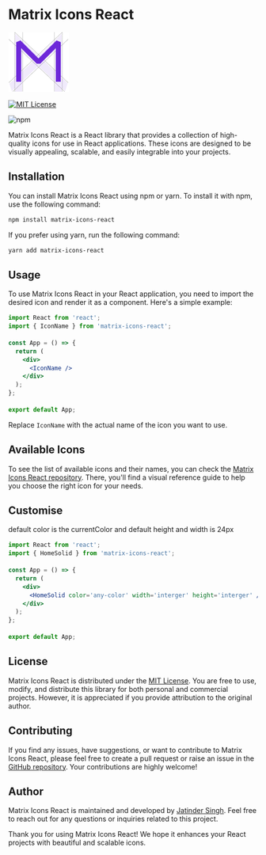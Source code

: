 # Matrix Icons React

![Matrix Icons React Logo](https://raw.githubusercontent.com/jatinder-singh221/matrix-icons-react/main/Matrix.svg)

[![MIT License](https://img.shields.io/badge/License-MIT-blue.svg)](https://github.com/jatinder-singh221/matrix-icons-react/blob/main/LICENSE)

![npm](https://img.shields.io/npm/v/matrix-icons-react?color=green)

Matrix Icons React is a React library that provides a collection of high-quality icons for use in React applications. These icons are designed to be visually appealing, scalable, and easily integrable into your projects.

## Installation

You can install Matrix Icons React using npm or yarn. To install it with npm, use the following command:

```bash
npm install matrix-icons-react
```

If you prefer using yarn, run the following command:

```bash
yarn add matrix-icons-react
```

## Usage

To use Matrix Icons React in your React application, you need to import the desired icon and render it as a component. Here's a simple example:

```jsx
import React from 'react';
import { IconName } from 'matrix-icons-react';

const App = () => {
  return (
    <div>
      <IconName />
    </div>
  );
};

export default App;
```

Replace `IconName` with the actual name of the icon you want to use.

## Available Icons

To see the list of available icons and their names, you can check the [Matrix Icons React repository](https://). There, you'll find a visual reference guide to help you choose the right icon for your needs.


## Customise

default color is the currentColor and default height and width is 24px

```jsx
import React from 'react';
import { HomeSolid } from 'matrix-icons-react';

const App = () => {
  return (
    <div>
      <HomeSolid color='any-color' width='interger' height='interger' />
    </div>
  );
};

export default App;

```

## License

Matrix Icons React is distributed under the [MIT License](https://github.com/jatinder-singh221/matrix-icons-react/blob/main/LICENSE). You are free to use, modify, and distribute this library for both personal and commercial projects. However, it is appreciated if you provide attribution to the original author.

## Contributing

If you find any issues, have suggestions, or want to contribute to Matrix Icons React, please feel free to create a pull request or raise an issue in the [GitHub repository](https://github.com/jatinder-singh221/matrix-icons-react). Your contributions are highly welcome!

## Author

Matrix Icons React is maintained and developed by [Jatinder Singh](https://github.com/jatinder-singh221). Feel free to reach out for any questions or inquiries related to this project.

Thank you for using Matrix Icons React! We hope it enhances your React projects with beautiful and scalable icons.